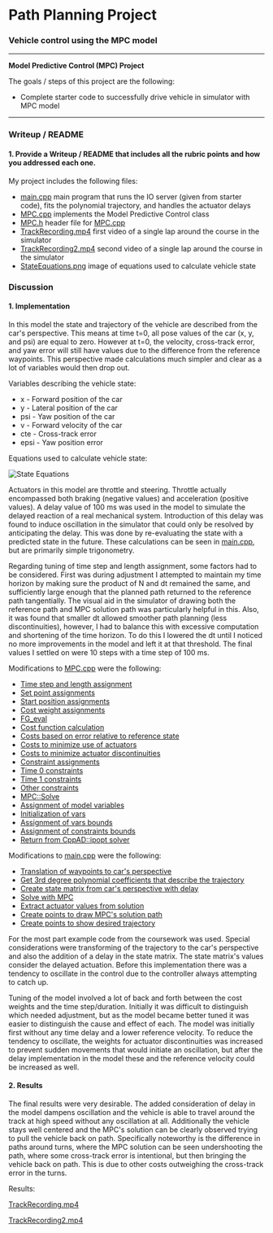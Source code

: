 # **Path Planning Project**

### Vehicle control using the MPC model

---

**Model Predictive Control (MPC) Project**

The goals / steps of this project are the following:

* Complete starter code to successfully drive vehicle in simulator with MPC model

[//]: # (Image References)
[image1]: ./StateEquations.png "State Equations"

---

### Writeup / README

#### 1. Provide a Writeup / README that includes all the rubric points and how you addressed each one.

My project includes the following files:
* [main.cpp](../src/main.cpp) main program that runs the IO server (given from starter code), fits the polynomial trajectory, and handles the actuator delays
* [MPC.cpp](../src/MPC.cpp) implements the Model Predictive Control class
* [MPC.h](../src/MPC.h) header file for [MPC.cpp](../src/MPC.cpp)
* [TrackRecording.mp4](./TrackRecording.mp4) first video of a single lap around the course in the simulator
* [TrackRecording2.mp4](./TrackRecording2.mp4) second video of a single lap around the course in the simulator
* [StateEquations.png](./StateEquations.png) image of equations used to calculate vehicle state

### Discussion

#### 1. Implementation

In this model the state and trajectory of the vehicle are described from the car's perspective.  This means at time t=0, all pose values of the car (x, y, and psi) are equal to zero.  However at t=0, the velocity, cross-track error, and yaw error will still have values due to the difference from the reference waypoints.  This perspective made calculations much simpler and clear as a lot of variables would then drop out.

Variables describing the vehicle state:

* x - Forward position of the car
* y - Lateral position of the car
* psi - Yaw position of the car
* v - Forward velocity of the car
* cte - Cross-track error
* epsi - Yaw position error

Equations used to calculate vehicle state:

![State Equations][image1]

Actuators in this model are throttle and steering.  Throttle actually encompassed both braking (negative values) and acceleration (positive values).  A delay value of 100 ms was used in the model to simulate the delayed reaction of a real mechanical system.  Introduction of this delay was found to induce oscillation in the simulator that could only be resolved by anticipating the delay.  This was done by re-evaluating the state with a predicted state in the future.  These calculations can be seen in [main.cpp](../src/main.cpp#L117), but are primarily simple trigonometry.

Regarding tuning of time step and length assignment, some factors had to be considered.  First was during adjustment I attempted to maintain my time horizon by making sure the product of N and dt remained the same, and sufficiently large enough that the planned path returned to the reference path tangentially.  The visual aid in the simulator of drawing both the reference path and MPC solution path was particularly helpful in this.  Also, it was found that smaller dt allowed smoother path planning (less discontinuities), however, I had to balance this with excessive computation and shortening of the time horizon.  To do this I lowered the dt until I noticed no more improvements in the model and left it at that threshold.  The final values I settled on were 10 steps with a time step of 100 ms.

Modifications to [MPC.cpp](../src/MPC.cpp) were the following:

* [Time step and length assignment](../src/MPC.cpp#L12)
* [Set point assignments](../src/MPC.cpp#L16)
* [Start position assignments](../src/MPC.cpp#L19)
* [Cost weight assignments](../src/MPC.cpp#L29)
* [FG_eval](../src/MPC.cpp#L38)
 * [Cost function calculation](../src/MPC.cpp#L46)
  * [Costs based on error relative to reference state](../src/MPC.cpp#L46)
  * [Costs to minimize use of actuators](../src/MPC.cpp#L56)
  * [Costs to minimize actuator discontinuities](../src/MPC.cpp#L62)
 * [Constraint assignments](../src/MPC.cpp#L68)
  * [Time 0 constraints](../src/MPC.cpp#L76)
  * [Time 1 constraints](../src/MPC.cpp#L91)
  * [Other constraints](../src/MPC.cpp#L99)
* [MPC::Solve](../src/MPC.cpp#L117)
 * [Assignment of model variables](../src/MPC.cpp#L122)
 * [Initialization of vars](../src/MPC.cpp#L127)
 * [Assignment of vars bounds](../src/MPC.cpp#L142)
 * [Assignment of constraints bounds](../src/MPC.cpp#L164)
 * [Return from CppAD::ipopt solver](../src/MPC.cpp#L239)

Modifications to [main.cpp](../src/main.cpp) were the following:

* [Translation of waypoints to car's perspective](../src/main.cpp#L99)
* [Get 3rd degree polynomial coefficients that describe the trajectory](../src/main.cpp#L109)
* [Create state matrix from car's perspective with delay](../src/main.cpp#L112)
* [Solve with MPC](../src/main.cpp#L131)
* [Extract actuator values from solution](../src/main.cpp#L134)
* [Create points to draw MPC's solution path](../src/main.cpp#L148)
* [Create points to show desired trajectory](../src/main.cpp#L160)

For the most part example code from the coursework was used.  Special considerations were transforming of the trajectory to the car's perspective and also the addition of a delay in the state matrix.  The state matrix's values consider the delayed actuation.  Before this implementation there was a tendency to oscillate in the control due to the controller always attempting to catch up.

Tuning of the model involved a lot of back and forth between the cost weights and the time step/duration.  Initially it was difficult to distinguish which needed adjustment, but as the model became better tuned it was easier to distinguish the cause and effect of each.  The model was initially first without any time delay and a lower reference velocity.  To reduce the tendency to oscillate, the weights for actuator discontinuities was increased to prevent sudden movements that would initiate an oscillation, but after the delay implementation in the model these and the reference velocity could be increased as well. 

#### 2. Results

The final results were very desirable. The added consideration of delay in the model dampens oscillation and the vehicle is able to travel around the track at high speed without any oscillation at all.  Additionally the vehicle stays well centered and the MPC's solution can be clearly observed trying to pull the vehicle back on path.  Specifically noteworthy is the difference in paths around turns, where the MPC solution can be seen undershooting the path, where some cross-track error is intentional, but then bringing the vehicle back on path.  This is due to other costs outweighing the cross-track error in the turns.

Results:

[TrackRecording.mp4](./TrackRecording.mp4)

[TrackRecording2.mp4](./TrackRecording2.mp4)

